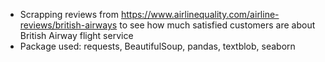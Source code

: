 - Scrapping reviews from https://www.airlinequality.com/airline-reviews/british-airways to see how much satisfied customers are about British Airway flight service
- Package used: requests, BeautifulSoup, pandas, textblob, seaborn
